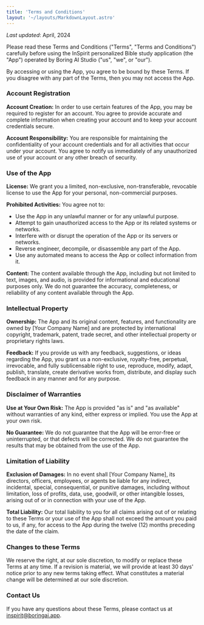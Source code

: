 ```yaml
---
title: 'Terms and Conditions'
layout: '~/layouts/MarkdownLayout.astro'
---
```


_Last updated_: April, 2024

Please read these Terms and Conditions ("Terms", "Terms and Conditions") carefully before using the InSpirit personalized Bible study application (the "App") operated by Boring AI Studio ("us", "we", or "our").

By accessing or using the App, you agree to be bound by these Terms. If you disagree with any part of the Terms, then you may not access the App.

### Account Registration

**Account Creation:** In order to use certain features of the App, you may be required to register for an account. You agree to provide accurate and complete information when creating your account and to keep your account credentials secure.

**Account Responsibility:** You are responsible for maintaining the confidentiality of your account credentials and for all activities that occur under your account. You agree to notify us immediately of any unauthorized use of your account or any other breach of security.

### Use of the App

**License:** We grant you a limited, non-exclusive, non-transferable, revocable license to use the App for your personal, non-commercial purposes.

**Prohibited Activities:** You agree not to:
- Use the App in any unlawful manner or for any unlawful purpose.
- Attempt to gain unauthorized access to the App or its related systems or networks.
- Interfere with or disrupt the operation of the App or its servers or networks.
- Reverse engineer, decompile, or disassemble any part of the App.
- Use any automated means to access the App or collect information from it.

**Content:** The content available through the App, including but not limited to text, images, and audio, is provided for informational and educational purposes only. We do not guarantee the accuracy, completeness, or reliability of any content available through the App.

### Intellectual Property

**Ownership:** The App and its original content, features, and functionality are owned by [Your Company Name] and are protected by international copyright, trademark, patent, trade secret, and other intellectual property or proprietary rights laws.

**Feedback:** If you provide us with any feedback, suggestions, or ideas regarding the App, you grant us a non-exclusive, royalty-free, perpetual, irrevocable, and fully sublicensable right to use, reproduce, modify, adapt, publish, translate, create derivative works from, distribute, and display such feedback in any manner and for any purpose.

### Disclaimer of Warranties

**Use at Your Own Risk:** The App is provided "as is" and "as available" without warranties of any kind, either express or implied. You use the App at your own risk.

**No Guarantee:** We do not guarantee that the App will be error-free or uninterrupted, or that defects will be corrected. We do not guarantee the results that may be obtained from the use of the App.

### Limitation of Liability

**Exclusion of Damages:** In no event shall [Your Company Name], its directors, officers, employees, or agents be liable for any indirect, incidental, special, consequential, or punitive damages, including without limitation, loss of profits, data, use, goodwill, or other intangible losses, arising out of or in connection with your use of the App.

**Total Liability:** Our total liability to you for all claims arising out of or relating to these Terms or your use of the App shall not exceed the amount you paid to us, if any, for access to the App during the twelve (12) months preceding the date of the claim.

### Changes to these Terms

We reserve the right, at our sole discretion, to modify or replace these Terms at any time. If a revision is material, we will provide at least 30 days' notice prior to any new terms taking effect. What constitutes a material change will be determined at our sole discretion.

### Contact Us

If you have any questions about these Terms, please contact us at inspirit@boringai.app.